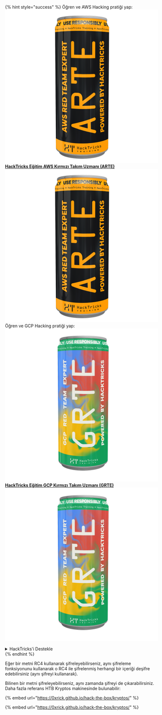 {% hint style="success" %}
Öğren ve AWS Hacking pratiği yap:<img src="/.gitbook/assets/arte.png" alt="" data-size="line">[**HackTricks Eğitim AWS Kırmızı Takım Uzmanı (ARTE)**](https://training.hacktricks.xyz/courses/arte)<img src="/.gitbook/assets/arte.png" alt="" data-size="line">\
Öğren ve GCP Hacking pratiği yap: <img src="/.gitbook/assets/grte.png" alt="" data-size="line">[**HackTricks Eğitim GCP Kırmızı Takım Uzmanı (GRTE)**<img src="/.gitbook/assets/grte.png" alt="" data-size="line">](https://training.hacktricks.xyz/courses/grte)

<details>

<summary>HackTricks'i Destekle</summary>

* [**Abonelik planlarını**](https://github.com/sponsors/carlospolop) kontrol et!
* 💬 [**Discord grubuna**](https://discord.gg/hRep4RUj7f) katıl veya [**telegram grubuna**](https://t.me/peass) katıl veya bizi **Twitter** 🐦 [**@hacktricks\_live**](https://twitter.com/hacktricks\_live)** takip et.**
* **Hacking püf noktalarını paylaşmak için PR'lar göndererek** [**HackTricks**](https://github.com/carlospolop/hacktricks) ve [**HackTricks Cloud**](https://github.com/carlospolop/hacktricks-cloud) github depolarına katkıda bulun.

</details>
{% endhint %}


Eğer bir metni RC4 kullanarak şifreleyebilirseniz, aynı şifreleme fonksiyonunu kullanarak o RC4 ile şifrelenmiş herhangi bir içeriği deşifre edebilirsiniz (aynı şifreyi kullanarak).

Bilinen bir metni şifreleyebilirseniz, aynı zamanda şifreyi de çıkarabilirsiniz. Daha fazla referans HTB Kryptos makinesinde bulunabilir:

{% embed url="https://0xrick.github.io/hack-the-box/kryptos/" %}

{% embed url="https://0xrick.github.io/hack-the-box/kryptos/" %}
